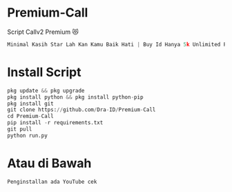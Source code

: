 # Premium-Call 
Script Callv2 Premium 😻

```python
Minimal Kasih Star Lah Kan Kamu Baik Hati | Buy Id Hanya 5k Unlimited Premium 
```
# Install Script 
```python
pkg update && pkg upgrade
pkg install python && pkg install python-pip
pkg install git
git clone https://github.com/Dra-ID/Premium-Call
cd Premium-Call 
pip install -r requirements.txt
git pull
python run.py
```
# Atau di Bawah
```
Penginstallan ada YouTube cek
```
